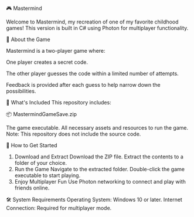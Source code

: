 🎮 Mastermind

Welcome to Mastermind, my recreation of one of my favorite childhood games! This version is built in C# using Photon for multiplayer functionality.

📖 About the Game

Mastermind is a two-player game where:

One player creates a secret code.

The other player guesses the code within a limited number of attempts.

Feedback is provided after each guess to help narrow down the possibilities.

📂 What's Included
This repository includes:

📦 MastermindGameSave.zip

The game executable.
All necessary assets and resources to run the game.
Note: This repository does not include the source code.

🚀 How to Get Started
1. Download and Extract
Download the ZIP file.
Extract the contents to a folder of your choice.
2. Run the Game
Navigate to the extracted folder.
Double-click the game executable to start playing.
3. Enjoy Multiplayer Fun
Use Photon networking to connect and play with friends online.

🛠️ System Requirements
Operating System: Windows 10 or later.
Internet Connection: Required for multiplayer mode.
